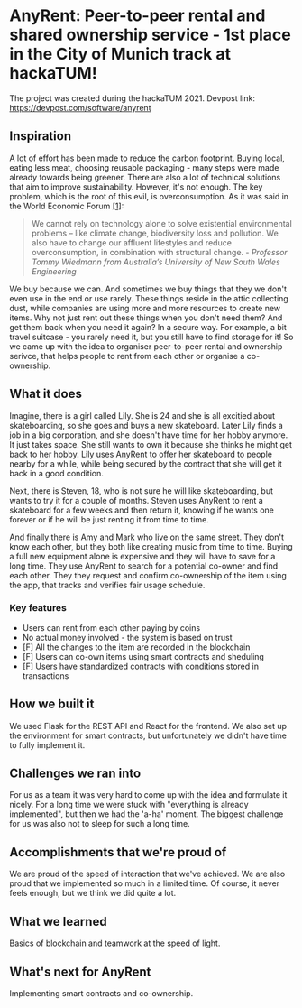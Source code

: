 # AnyRent: Peer-to-peer rental and shared ownership service - 1st place in the City of Munich track at hackaTUM!

The project was created during the hackaTUM 2021. 
Devpost link: https://devpost.com/software/anyrent

## Inspiration
A lot of effort has been made to reduce the carbon footprint. Buying local, eating less meat, choosing reusable packaging - many steps were made already towards being greener. There are also a lot of technical solutions that aim to improve sustainability. However, it's not enough. The key problem, which is the root of this evil, is overconsumption. As it was said in the World Economic Forum [[1]](https://www.weforum.org/agenda/2020/07/affluence-bigger-threat-than-coronavirus-scientists-capitalism/):

> We cannot rely on technology alone to solve existential environmental problems – like climate change, biodiversity loss and pollution. We also have to change our affluent lifestyles and reduce overconsumption, in combination with structural change. *- Professor Tommy Wiedmann from Australia’s University of New South Wales Engineering*

We buy because we can. And sometimes we buy things that they we don't even use in the end or use rarely. These things reside in the attic collecting dust, while companies are using more and more resources to create new items. Why not just rent out these things when you don't need them? And get them back when you need it again? In a secure way. For example, a bit travel suitcase - you rarely need it, but you still have to find storage for it! So we came up with the idea to organiser peer-to-peer rental and ownership serivce, that helps people to rent from each other or organise a co-ownership.


## What it does

Imagine, there is a girl called Lily. She is 24 and she is all excitied about skateboarding, so she goes and buys a new skateboard. Later Lily finds a job in a big corporation, and she doesn't have time for her hobby anymore. It just takes space. She still wants to own it because she thinks he might get back to her hobby. Lily uses AnyRent to offer her skateboard to people nearby for a while, while being secured by the contract that she will get it back in a good condition.

Next, there is Steven, 18, who is not sure he will like skateboarding, but wants to try it for a couple of months. Steven uses AnyRent to rent a skateboard for a few weeks and then return it, knowing if he wants one forever or if he will be just renting it from time to time. 

And finally there is Amy and Mark who live on the same street. They don't know each other, but they both like creating music from time to time. Buying a full new equipment alone is expensive and they will have to save for a long time. They use AnyRent to search for a potential co-owner and find each other. They they request and confirm co-ownership of the item using the app, that tracks and verifies fair usage schedule. 

### Key features 
- Users can rent from each other paying by coins  
- No actual money involved - the system is based on trust 
- [F] All the changes to the item are recorded in the blockchain 
- [F] Users can co-own items using smart contracts and sheduling
- [F] Users have standardized contracts with conditions stored in transactions


## How we built it
We used Flask for the REST API and React for the frontend. We also set up the environment for smart contracts, but unfortunately we didn't have time to fully implement it.

## Challenges we ran into
For us as a team it was very hard to come up with the idea and formulate it nicely. For a long time we were stuck with "everything is already implemented", but then we had the 'a-ha' moment. 
The biggest challenge for us was also not to sleep for such a long time. 

## Accomplishments that we're proud of
We are proud of the speed of interaction that we've achieved. We are also proud that we implemented so much in a limited time. Of course, it never feels enough, but we think we did quite a lot.

## What we learned
Basics of blockchain and teamwork at the speed of light. 

## What's next for AnyRent
Implementing smart contracts and co-ownership.

